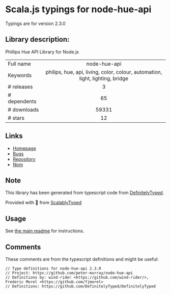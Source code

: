 
# Scala.js typings for node-hue-api

Typings are for version 2.3.0

## Library description:
Phillips Hue API Library for Node.js

|                    |                 |
| ------------------ | :-------------: |
| Full name          | node-hue-api |
| Keywords           | philips, hue, api, living, color, colour, automation, light, lighting, bridge |
| # releases         | 3 |
| # dependents       | 65 |
| # downloads        | 59331 |
| # stars            | 12 |

## Links
- [Homepage](https://github.com/peter-murray/node-hue-api#readme)
- [Bugs](https://github.com/peter-murray/node-hue-api/issues)
- [Repository](https://github.com/peter-murray/node-hue-api)
- [Npm](https://www.npmjs.com/package/node-hue-api)
    


## Note
This library has been generated from typescript code from [DefinitelyTyped](https://definitelytyped.org).

Provided with :purple_heart: from [ScalablyTyped](https://github.com/oyvindberg/ScalablyTyped)

## Usage
See [the main readme](../../readme.md) for instructions.

## Comments

These comments are from the typescript definitions and might be useful:
```
// Type definitions for node-hue-api 2.3.0
// Project: https://github.com/peter-murray/node-hue-api
// Definitions by: wind-rider <https://github.com/wind-rider/>, Frederic Morel <https://github.com/fjmorel>
// Definitions: https://github.com/DefinitelyTyped/DefinitelyTyped

```

